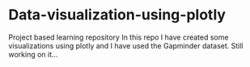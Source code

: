 # Data-visualization-using-plotly
Project based learning repository 
In this repo I have created some visualizations using plotly and I have used the Gapminder dataset.
Still working on it...
